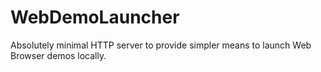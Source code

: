 # WebDemoLauncher

Absolutely minimal HTTP server to provide simpler means to launch Web Browser demos locally.
